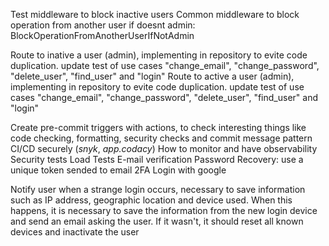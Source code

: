Test middleware to block inactive users
Common middleware to block operation from another user if doesnt admin: BlockOperationFromAnotherUserIfNotAdmin

Route to inative a user (admin), implementing in repository to evite code duplication. update test of use cases "change_email", "change_password", "delete_user", "find_user" and "login"
Route to active a user (admin), implementing in repository to evite code duplication. update test of use cases "change_email", "change_password", "delete_user", "find_user" and "login"


Create pre-commit triggers with actions, to check interesting things like code checking, formatting, security checks and commit message pattern
CI/CD securely (_snyk_, _app.codacy_)
How to monitor and have observability
Security tests
Load Tests
E-mail verification
Password Recovery: use a unique token sended to email
2FA
Login with google


Notify user when a strange login occurs, necessary to save information such as IP address, geographic location and device used. When this happens, it is necessary to save the information from the new login device and send an email asking the user. If it wasn't, it should reset all known devices and inactivate the user
